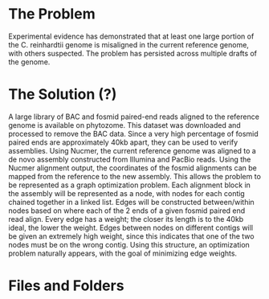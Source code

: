 <h1>The Problem</h1>

Experimental evidence has demonstrated that at least one large portion of the C. reinhardtii genome is misaligned in the current reference genome, with others suspected. The problem has persisted across multiple drafts of the genome.

<h1>The Solution (?)</h1>
A large library of BAC and fosmid paired-end reads aligned to the reference genome is available on phytozome. This dataset was downloaded and processed to remove the BAC data. Since a very high percentage of fosmid paired ends are approximately 40kb apart, they can be used to verify assemblies. Using Nucmer, the current reference genome was aligned to a de novo assembly constructed from Illumina and PacBio reads. Using the Nucmer alignment output, the coordinates of the fosmid alignments can be mapped from the reference to the new assembly. This allows the problem to be represented as a graph optimization problem. Each alignment block in the assembly will be represented as a node, with nodes for each contig chained together in a linked list. Edges will be constructed between/within nodes based on where each of the 2 ends of a given fosmid paired end read align. Every edge has a weight; the closer its length is to the 40kb ideal, the lower the weight. Edges between nodes on different contigs will be given an extremely high weight, since this indicates that one of the two nodes must be on the wrong contig. Using this structure, an optimization problem naturally appears, with the goal of minimizing edge weights. 

<h1>Files and Folders</h1>
